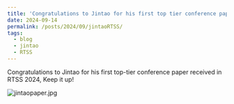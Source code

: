 ```yaml
---
title: 'Congratulations to Jintao for his first top tier conference paper'
date: 2024-09-14
permalink: /posts/2024/09/jintaoRTSS/
tags:
  - blog
  - jintao
  - RTSS
---
```


Congratulations to Jintao for his first top-tier conference paper received in RTSS 2024, Keep it up! 

![jintaopaper.jpg](https://github.com/Jeffery22-Sjtu/jeffery22.github.io/blob/master/images/jintaopaper.jpg?raw=true)


